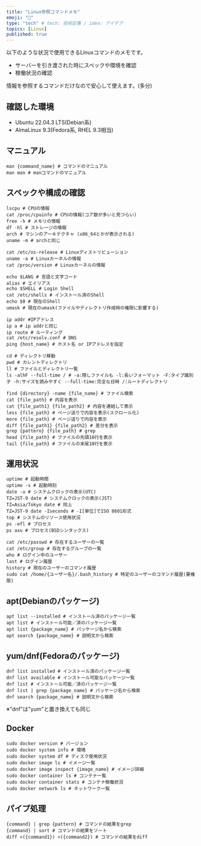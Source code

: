 ```yaml
---
title: "Linux参照コマンドメモ"
emoji: "👀"
type: "tech" # tech: 技術記事 / idea: アイデア
topics: [Linux]
published: true
---
```


以下のような状況で使用できるLinuxコマンドのメモです。

- サーバーを引き渡された時にスペックや環境を確認
- 稼働状況の確認

情報を参照するコマンドだけなので安心して使えます。(多分)

## 確認した環境

- Ubuntu 22.04.3 LTS(Debian系)
- AlmaLinux 9.3(Fedora系, RHEL 9.3相当)

## マニュアル

```bash:マニュアル
man {command_name} # コマンドのマニュアル 
man man # manコマンドのマニュアル
```

## スペックや構成の確認

```bash:スペック
lscpu # CPUの情報
cat /proc/cpuinfo # CPUの情報(コア数が多いと見づらい)
free -h # メモリの情報
df -hl # ストレージの情報
arch # マシンのアーキテクチャ (x86_64とかが表示される)
uname -m # archと同じ
```

```bash:OS情報
cat /etc/os-release # Linuxディストリビューション
uname -a # Linuxカーネルの情報
cat /proc/version # Linuxカーネルの情報
```

```bash:コマンド環境
echo $LANG # 言語と文字コード
alias # エイリアス
echo $SHELL # Login Shell
cat /etc/shells # インストール済のShell
echo $0 # 現在のShell
umask # 現在のumask(ファイルやディレクトリ作成時の権限に影響する)
```

```bash:ネットワーク設定
ip addr #IPアドレス
ip a # ip addrと同じ
ip route # ルーティング
cat /etc/resolv.conf # DNS
ping {host_name} # ホスト名 or IPアドレスを指定
```

```bash:ディレクトリ
cd # ディレクトリ移動
pwd # カレントディレクトリ
ll # ファイルとディレクトリ一覧
ls -alhF --full-time / # -a:隠しファイルも -l:長いフォーマット -F:タイプ識別子 -h:サイズを読みやすく --full-time:完全な日時 /:ルートディレクトリ
```

```bash:ファイル
find {directory} -name {file_name} # ファイル検索
cat {file_path} # 内容を表示
cat {file_path1} {file_path2} # 内容を連結して表示
less {file_path} # ページ送りで内容を表示(スクロール化)
more {file_path} # ページ送りで内容を表示
diff {file_path1} {file_path2} # 差分を表示
grep {pattern} {file_path} # grep
head {file_path} # ファイルの先頭10行を表示
tail {file_path} # ファイルの末尾10行を表示
```

## 運用状況

```bash:サーバー
uptime # 起動時間
uptime -s # 起動時刻
date -u # システムクロックの表示(UTC)
TZ=JST-9 date # システムクロックの表示(JST)
TZ=Asia/Tokyo date # 同上
TZ=JST-9 date -Iseconds # -I[単位]でISO 8601形式
top # システムのリソース使用状況
ps -efl # プロセス
ps axu # プロセス(BSDシンタックス)
```

```bash:ユーザーとグループ
cat /etc/passwd # 存在するユーザーの一覧
cat /etc/group # 存在するグループの一覧
who # ログイン中のユーザー
last # ログイン履歴
history # 現在のユーザーのコマンド履歴
sudo cat /home/{ユーザー名}/.bash_history # 特定のユーザーのコマンド履歴(要権限)
```

## apt(Debianのパッケージ)

```bash:apt
apt list --installed # インストール済のパッケージ一覧
apt list # インストール可能／済のパッケージ一覧
apt list {package_name} # パッケージ名から検索
apt search {package_name} # 説明文から検索
```

## yum/dnf(Fedoraのパッケージ)

```bash:yum/dnf
dnf list installed # インストール済のパッケージ一覧
dnf list available # インストール可能なパッケージ一覧
dnf list # インストール可能／済のパッケージ一覧
dnf list | grep {package_name} # パッケージ名から検索
dnf search {package_name} # 説明文から検索
```

※"dnf"は"yum"と置き換えても同じ

## Docker

```bash:Docker
sudo docker version # バージョン
sudo docker system info # 環境
sudo docker system df # ディスク使用状況
sudo docker image ls # イメージ一覧
sudo docker image inspect {image_name} # イメージ詳細
sudo docker container ls # コンテナ一覧
sudo docker container stats # コンテナ稼働状況
sudo docker network ls # ネットワーク一覧
```

## パイプ処理

```bash:パイプ処理
{command} | grep {pattern} # コマンドの結果をgrep
{command} | sort # コマンドの結果をソート
diff <({command1}) <({command2}) # コマンドの結果をdiff
```
